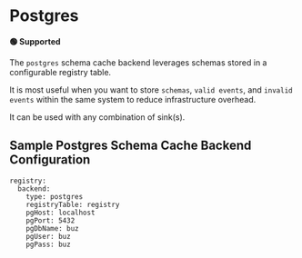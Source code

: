 # Postgres

**🟢 Supported**

The `postgres` schema cache backend leverages schemas stored in a configurable registry table.

It is most useful when you want to store `schemas`, `valid events`, and `invalid events` within the same system to reduce infrastructure overhead.

It can be used with any combination of sink(s).


## Sample Postgres Schema Cache Backend Configuration

```
registry:
  backend:
    type: postgres
    registryTable: registry
    pgHost: localhost
    pgPort: 5432
    pgDbName: buz
    pgUser: buz
    pgPass: buz
```
